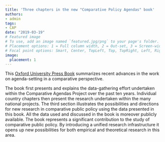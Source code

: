 ```yaml
---
title: 'Three chapters in the new "Comparative Policy Agendas" book'
authors:
- admin
tags:
- CAP
date: "2019-03-19"
# Featured image
# To use, add an image named `featured.jpg/png` to your page's folder.
# Placement options: 1 = Full column width, 2 = Out-set, 3 = Screen-width
# Focal point options: Smart, Center, TopLeft, Top, TopRight, Left, Right, BottomLeft, Bottom, BottomRight
image:
  placement: 1
---
```


This [Oxford University Press Book](https://global.oup.com/academic/product/comparative-policy-agendas-9780198835332?cc=fr&lang=en&) summarizes recent advances in the work on agenda-setting in a comparative perspective.   

The book first presents and explains the data-gathering effort undertaken within the Comparative Agendas Project over the past ten years. Individual country chapters then present the research undertaken within the many national projects. The third section illustrates the possibilities and directions for new research in comparative public policy using the data presented in this book. All the data used and discussed in the book is moreover publicly available. The book represents a significant contribution to the study of comparative public policy. By introducing a unified research infrastructure it opens up new possibilities for both empirical and theoretical research in this area.

